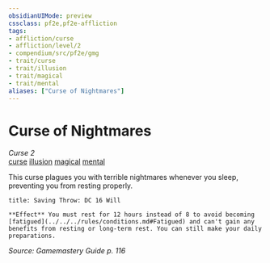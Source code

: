 ```yaml
---
obsidianUIMode: preview
cssclass: pf2e,pf2e-affliction
tags:
- affliction/curse
- affliction/level/2
- compendium/src/pf2e/gmg
- trait/curse
- trait/illusion
- trait/magical
- trait/mental
aliases: ["Curse of Nightmares"]
---
```

# Curse of Nightmares
*Curse 2*  
[curse](../../../rules/traits/curse.md)  [illusion](../../../rules/traits/illusion.md)  [magical](../../../rules/traits/magical.md)  [mental](../../../rules/traits/mental.md)  

This curse plagues you with terrible nightmares whenever you sleep, preventing you from resting properly.

```ad-inline-affliction
title: Saving Throw: DC 16 Will

**Effect** You must rest for 12 hours instead of 8 to avoid becoming [fatigued](../../../rules/conditions.md#Fatigued) and can't gain any benefits from resting or long-term rest. You can still make your daily preparations.
```

*Source: Gamemastery Guide p. 116*
